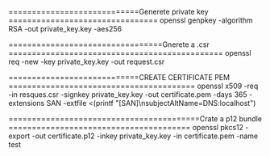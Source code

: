 ============================Generete private key ================================
openssl genpkey -algorithm RSA -out private_key.key -aes256


=================================Gnerete a .csr ==============================================
openssl req -new -key private_key.key -out request.csr

============================CREATE CERTIFICATE PEM ========================================
openssl x509 -req -in resques.csr -signkey private_key.key -out certificate.pem -days 365 -extensions SAN -extfile <(printf "[SAN]\nsubjectAltName=DNS:localhost")


=========================================Crate a p12 bundle =======================================
openssl pkcs12 -export -out certificate.p12 -inkey private_key.key -in certificate.pem -name test
